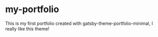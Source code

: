 # my-portfolio
This is my first portfolio created with gatsby-theme-portfolio-minimal, I really like this theme!
